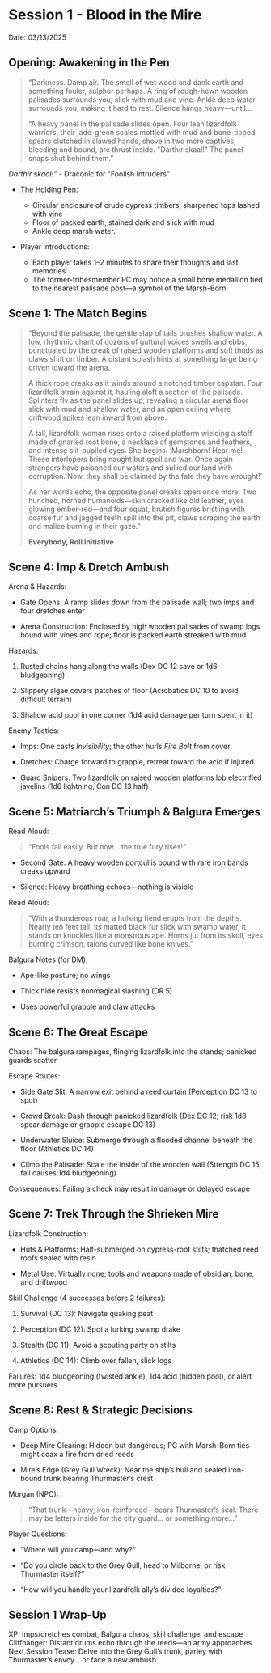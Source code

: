 # Session 1 - Blood in the Mire
Date: 03/13/2025
## Opening: Awakening in the Pen

> “Darkness. Damp air. The smell of wet wood and dank earth and something fouler, sulphor perhaps. A ring of rough-hewn wooden palisades surrounds you, slick with mud and vine. Ankle deep water surrounds you, making it hard to rest. Silence hangs heavy—until…
> 
> “A heavy panel in the palisade slides open. Four lean lizardfolk warriors, their jade-green scales mottled with mud and bone-tipped spears clutched in clawed hands, shove in two more captives, bleeding and bound, are thrust inside. "Darthir skaal!" The panel snaps shut behind them.”

*Darthir skaal!”* - Draconic for "Foolish Intruders"

- The Holding Pen:
    - Circular enclosure of crude cypress timbers, sharpened tops lashed with vine
    - Floor of packed earth, stained dark and slick with mud
    - Ankle deep marsh water.

- Player Introductions:
    - Each player takes 1–2 minutes to share their thoughts and last memories
    - The former-tribesmember PC may notice a small bone medallion tied to the nearest palisade post—a symbol of the Marsh-Born
## Scene 1: The Match Begins

> “Beyond the palisade, the gentle slap of tails brushes shallow water. A low, rhythmic chant of dozens of guttural voices swells and ebbs, punctuated by the creak of raised wooden platforms and soft thuds as claws shift on timber. A distant splash hints at something large being driven toward the arena.
> 
> A thick rope creaks as it winds around a notched timber capstan. Four lizardfolk strain against it, hauling aloft a section of the palisade. Splinters fly as the panel slides up, revealing a circular arena floor slick with mud and shallow water, and an open ceiling where driftwood spikes lean inward from above.
> 
> A tall, lizardfolk woman rises onto a raised platform wielding a staff made of gnarled root bone, a necklace of gemstones and feathers, and intense slit-pupiled eyes. She begins: ‘Marshborn! Hear me! These interlopers bring naught but spoil and war. Once again strangers have poisoned our waters and sullied our land with corruption. Now, they shall be claimed by the fate they have wrought!'
>
>As her words echo, the opposite panel creaks open once more. Two hunched, horned humanoids—skin cracked like old leather, eyes glowing ember-red—and four squat, brutish figures bristling with coarse fur and jagged teeth spill into the pit, claws scraping the earth and malice burning in their gaze.”
>
>**Everybody, Roll Initiative**

## Scene 4: Imp & Dretch Ambush

Arena & Hazards:

- Gate Opens: A ramp slides down from the palisade wall; two imps and four dretches enter
    
- Arena Construction: Enclosed by high wooden palisades of swamp logs bound with vines and rope; floor is packed earth streaked with mud
    

Hazards:

1. Rusted chains hang along the walls (Dex DC 12 save or 1d6 bludgeoning)
    
2. Slippery algae covers patches of floor (Acrobatics DC 10 to avoid difficult terrain)
    
3. Shallow acid pool in one corner (1d4 acid damage per turn spent in it)
    

Enemy Tactics:

- Imps: One casts _Invisibility_; the other hurls _Fire Bolt_ from cover
    
- Dretches: Charge forward to grapple, retreat toward the acid if injured
    
- Guard Snipers: Two lizardfolk on raised wooden platforms lob electrified javelins (1d6 lightning, Con DC 13 half)
    

## Scene 5: Matriarch’s Triumph & Balgura Emerges

Read Aloud:

> “Fools fall easily. But now… the true fury rises!”

- Second Gate: A heavy wooden portcullis bound with rare iron bands creaks upward
    
- Silence: Heavy breathing echoes—nothing is visible
    

Read Aloud:

> “With a thunderous roar, a hulking fiend erupts from the depths. Nearly ten feet tall, its matted black fur slick with swamp water, it stands on knuckles like a monstrous ape. Horns jut from its skull, eyes burning crimson, talons curved like bone knives.”

Balgura Notes (for DM):

- Ape-like posture; no wings
    
- Thick hide resists nonmagical slashing (DR 5)
    
- Uses powerful grapple and claw attacks
    

## Scene 6: The Great Escape

Chaos: The balgura rampages, flinging lizardfolk into the stands; panicked guards scatter

Escape Routes:

- Side Gate Slit: A narrow exit behind a reed curtain (Perception DC 13 to spot)
    
- Crowd Break: Dash through panicked lizardfolk (Dex DC 12; risk 1d8 spear damage or grapple escape DC 13)
    
- Underwater Sluice: Submerge through a flooded channel beneath the floor (Athletics DC 14)
    
- Climb the Palisade: Scale the inside of the wooden wall (Strength DC 15; fall causes 1d4 bludgeoning)
    

Consequences: Failing a check may result in damage or delayed escape

## Scene 7: Trek Through the Shrieken Mire

Lizardfolk Construction:

- Huts & Platforms: Half-submerged on cypress-root stilts; thatched reed roofs sealed with resin
    
- Metal Use: Virtually none; tools and weapons made of obsidian, bone, and driftwood
    

Skill Challenge (4 successes before 2 failures):

1. Survival (DC 13): Navigate quaking peat
    
2. Perception (DC 12): Spot a lurking swamp drake
    
3. Stealth (DC 11): Avoid a scouting party on stilts
    
4. Athletics (DC 14): Climb over fallen, slick logs
    

Failures: 1d4 bludgeoning (twisted ankle), 1d4 acid (hidden pool), or alert more pursuers

## Scene 8: Rest & Strategic Decisions

Camp Options:

- Deep Mire Clearing: Hidden but dangerous; PC with Marsh-Born ties might coax a fire from dried reeds
    
- Mire’s Edge (Grey Gull Wreck): Near the ship’s hull and sealed iron-bound trunk bearing Thurmaster’s crest
    

Morgan (NPC):

> “That trunk—heavy, iron-reinforced—bears Thurmaster’s seal. There may be letters inside for the city guard… or something more…”

Player Questions:

- “Where will you camp—and why?”
    
- “Do you circle back to the Grey Gull, head to Milborne, or risk Thurmaster itself?”
    
- “How will you handle your lizardfolk ally’s divided loyalties?”
    

## Session 1 Wrap-Up

XP: Imps/dretches combat, Balgura chaos, skill challenge, and escape  
Cliffhanger: Distant drums echo through the reeds—an army approaches  
Next Session Tease: Delve into the Grey Gull’s trunk, parley with Thurmaster’s envoy… or face a new ambush